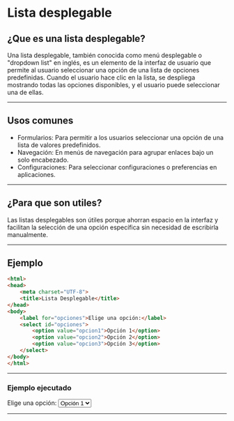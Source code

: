 # Lista desplegable
## ¿Que es una lista desplegable?
Una lista desplegable, también conocida como menú desplegable o "dropdown list" en inglés, es un elemento de la interfaz de usuario que permite al usuario seleccionar una opción de una lista de opciones predefinidas. Cuando el usuario hace clic en la lista, se despliega mostrando todas las opciones disponibles, y el usuario puede seleccionar una de ellas.

--- 
## Usos comunes
- Formularios: Para permitir a los usuarios seleccionar una opción de una lista de valores predefinidos.
- Navegación: En menús de navegación para agrupar enlaces bajo un solo encabezado.
- Configuraciones: Para seleccionar configuraciones o preferencias en aplicaciones.

---
## ¿Para que son utiles?
Las listas desplegables son útiles porque ahorran espacio en la interfaz y facilitan la selección de una opción específica sin necesidad de escribirla manualmente.

---
## Ejemplo
```HTML
<html>
<head>
    <meta charset="UTF-8">
    <title>Lista Desplegable</title>
</head>
<body>
    <label for="opciones">Elige una opción:</label>
    <select id="opciones">
        <option value="opcion1">Opción 1</option>
        <option value="opcion2">Opción 2</option>
        <option value="opcion3">Opción 3</option>
    </select>
</body>
</html>


```

---
### Ejemplo ejecutado

<head>
    <meta charset="UTF-8">
    <title>Ejemplo de Lista Desplegable</title>
</head>
<body>
    <label for="opciones">Elige una opción:</label>
    <select id="opciones">
        <option value="opcion1">Opción 1</option>
        <option value="opcion2">Opción 2</option>
        <option value="opcion3">Opción 3</option>
    </select>
</body>

---








































